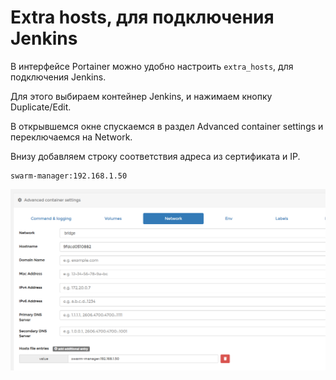 # Extra hosts, для подключения Jenkins

В интерфейсе Portainer можно удобно настроить `extra_hosts`, для подключения Jenkins.

Для этого выбираем контейнер Jenkins, и нажимаем кнопку Duplicate/Edit.

В открывшемся окне спускаемся в раздел Advanced container settings и переключаемся на Network.

Внизу добавляем строку соответствия адреса из сертификата и IP.

```
swarm-manager:192.168.1.50
```
![Alt text](images/jenkins-extrahosts.png)
